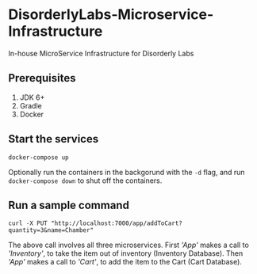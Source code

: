 # DisorderlyLabs-Microservice-Infrastructure
In-house MicroService Infrastructure for Disorderly Labs

## Prerequisites 
1. JDK 6+
2. Gradle
3. Docker

## Start the services

```
docker-compose up
```

Optionally run the containers in the backgorund with the `-d` flag, and run `docker-compose down` to shut off the containers.

## Run a sample command
`curl -X PUT "http://localhost:7000/app/addToCart?quantity=3&name=Chamber"`

The above call involves all three microservices. First _'App'_ makes a call to _'Inventory'_, to take the item out of inventory (Inventory Database). Then _'App'_ makes a call to _'Cart'_, to add the item to the Cart (Cart Database).         
